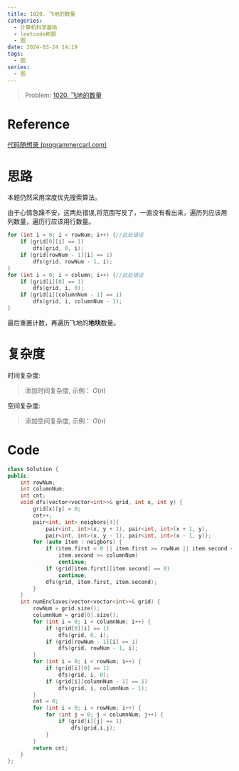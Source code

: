 ```yaml
---
title: 1020. 飞地的数量
categories:
  - 计算机科学基础
  - leetcode刷题
  - 图
date: 2024-03-24 14:19
tags:
  - 图
series:
  - 图
---
```


> Problem: [1020. 飞地的数量](https://leetcode.cn/problems/number-of-enclaves/description/)

# Reference

[代码随想录 (programmercarl.com)](https://www.programmercarl.com/1020.%E9%A3%9E%E5%9C%B0%E7%9A%84%E6%95%B0%E9%87%8F.html)

# 思路

本题仍然采用深度优先搜索算法。

由于心情急躁不安，这两处错误,将范围写反了，一直没有看出来，遍历列应该用列数量，遍历行应该用行数量。

```C++
for (int i = 0; i < rowNum; i++) {//此处错误
    if (grid[0][i] == 1)
        dfs(grid, 0, i);
    if (grid[rowNum - 1][i] == 1)
        dfs(grid, rowNum - 1, i);
}
for (int i = 0; i < column; i++) {//此处错误
    if (grid[i][0] == 1)
        dfs(grid, i, 0);
    if (grid[i][columnNum - 1] == 1)
        dfs(grid, i, columnNum - 1);
}
```

最后重置计数，再遍历飞地的**地块**数量。

# 复杂度

时间复杂度:
> 添加时间复杂度, 示例： $O(n)$

空间复杂度:
> 添加空间复杂度, 示例： $O(n)$

# Code
```C++ []
class Solution {
public:
    int rowNum;
    int columnNum;
    int cnt;
    void dfs(vector<vector<int>>& grid, int x, int y) {
        grid[x][y] = 0;
        cnt++;
        pair<int, int> neigbors[4]{
            pair<int, int>(x, y + 1), pair<int, int>(x + 1, y),
            pair<int, int>(x, y - 1), pair<int, int>(x - 1, y)};
        for (auto item : neigbors) {
            if (item.first < 0 || item.first >= rowNum || item.second < 0 ||
                item.second >= columnNum)
                continue;
            if (grid[item.first][item.second] == 0)
                continue;
            dfs(grid, item.first, item.second);
        }
    }
    int numEnclaves(vector<vector<int>>& grid) {
        rowNum = grid.size();
        columnNum = grid[0].size();
        for (int i = 0; i < columnNum; i++) {
            if (grid[0][i] == 1)
                dfs(grid, 0, i);
            if (grid[rowNum - 1][i] == 1)
                dfs(grid, rowNum - 1, i);
        }
        for (int i = 0; i < rowNum; i++) {
            if (grid[i][0] == 1)
                dfs(grid, i, 0);
            if (grid[i][columnNum - 1] == 1)
                dfs(grid, i, columnNum - 1);
        }
        cnt = 0;
        for (int i = 0; i < rowNum; i++) {
            for (int j = 0; j < columnNum; j++) {
                if (grid[i][j] == 1)
                    dfs(grid,i,j);
            }
        }
        return cnt;
    }
};
```
  
